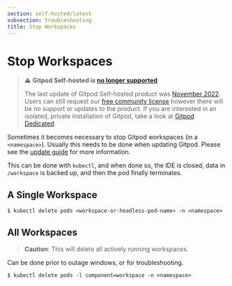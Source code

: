 ```yaml
---
section: self-hosted/latest
subsection: troubleshooting
title: Stop Workspaces
---
```


<script context="module">
  export const prerender = true;
</script>

# Stop Workspaces

> ⚠️ **Gitpod Self-hosted is [no longer supported](/blog/introducing-gitpod-dedicated)**
>
> The last update of Gitpod Self-hosted product was [November 2022](/changelog/november-self-hosted-release). Users can still request our [free community license](/community-license) however there will be no support or updates to the product. If you are interested in an isolated, private installation of Gitpod, take a look at [Gitpod Dedicated](/dedicated).

Sometimes it becomes necessary to stop Gitpod workspaces (in a `<namespace>`). Usually this needs to be done when updating Gitpod. Please see the [update guide](./updating) for more information.

This can be done with `kubectl`, and when done so, the IDE is closed, data in `/workspace` is backed up, and then the pod finally terminates.

## A Single Workspace

```shell
$ kubectl delete pods <workspace-or-headless-pod-name> -n <namespace>
```

## All Workspaces

> **Caution**: This will delete all actively running workspaces.

Can be done prior to outage windows, or for troubleshooting.

```shell
$ kubectl delete pods -l component=workspace -n <namespace>
```
